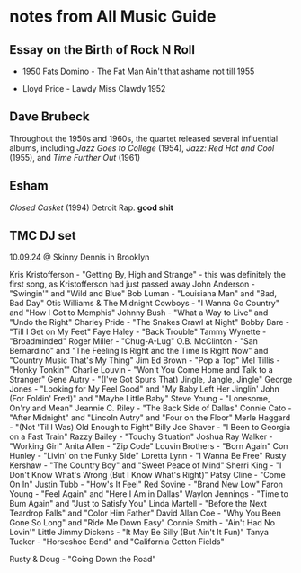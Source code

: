 # notes from All Music Guide 

## Essay on the Birth of Rock N Roll

- 1950 Fats Domino - The Fat Man
Ain't that ashame not till 1955

- Lloyd Price - Lawdy Miss Clawdy 1952

## Dave Brubeck 
Throughout the 1950s and 1960s, the quartet released several influential albums, including *Jazz Goes to College* (1954), *Jazz: Red Hot and Cool* (1955), and *Time Further Out* (1961)

## Esham
*Closed Casket* (1994)
Detroit Rap. **good shit**

## TMC DJ set
10.09.24 @ Skinny Dennis in Brooklyn

Kris Kristofferson - "Getting By, High and Strange" - this was definitely the first song, as Kristofferson had just passed away
John Anderson - "Swingin'" and "Wild and Blue"
Bob Luman - "Louisiana Man" and "Bad, Bad Day"
Otis Williams & The Midnight Cowboys - "I Wanna Go Country" and "How I Got to Memphis"
Johnny Bush - "What a Way to Live" and "Undo the Right"
Charley Pride - "The Snakes Crawl at Night"
Bobby Bare - "Till I Get on My Feet"
Faye Haley - "Back Trouble"
Tammy Wynette - "Broadminded"
Roger Miller - "Chug-A-Lug"
O.B. McClinton - "San Bernardino" and "The Feeling Is Right and the Time Is Right Now" and "Country Music That's My Thing"
Jim Ed Brown - "Pop a Top"
Mel Tillis - "Honky Tonkin'"
Charlie Louvin - "Won't You Come Home and Talk to a Stranger"
Gene Autry - "(I've Got Spurs That) Jingle, Jangle, Jingle"
George Jones - "Looking for My Feel Good" and "My Baby Left Her Jinglin' John (For Foldin' Fred)" and "Maybe Little Baby"
Steve Young - "Lonesome, On'ry and Mean"
Jeannie C. Riley - "The Back Side of Dallas"
Connie Cato - "After Midnight" and "Lincoln Autry" and "Four on the Floor"
Merle Haggard - "(Not 'Til I Was) Old Enough to Fight"
Billy Joe Shaver - "I Been to Georgia on a Fast Train"
Razzy Bailey - "Touchy Situation"
Joshua Ray Walker - "Working Girl"
Anita Allen - "Zip Code"
Louvin Brothers - "Born Again"
Con Hunley - "Livin' on the Funky Side"
Loretta Lynn - "I Wanna Be Free"
Rusty Kershaw - "The Country Boy" and "Sweet Peace of Mind"
Sherri King - "I Don't Know What's Wrong (But I Know What's Right)"
Patsy Cline - "Come On In"
Justin Tubb - "How's It Feel"
Red Sovine - "Brand New Low"
Faron Young - "Feel Again" and "Here I Am in Dallas"
Waylon Jennings - "Time to Bum Again" and "Just to Satisfy You"
Linda Martell - "Before the Next Teardrop Falls" and "Color Him Father"
David Allan Coe - "Why You Been Gone So Long" and "Ride Me Down Easy"
Connie Smith - "Ain't Had No Lovin'"
Little Jimmy Dickens - "It May Be Silly (But Ain't It Fun)"
Tanya Tucker - "Horseshoe Bend" and "California Cotton Fields"

Rusty & Doug - "Going Down the Road"

